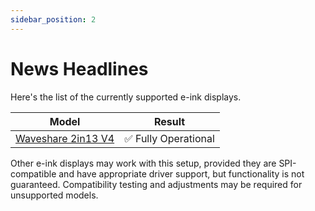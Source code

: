 ```yaml
---
sidebar_position: 2
---
```


# News Headlines

Here's the list of the currently supported e-ink displays.

| Model       | Result                                                                 |
|-------------|------------------------------------------------------------------------|
| [Waveshare 2in13 V4](https://www.waveshare.com/2.13inch-e-paper-hat.htm)    | ✅ Fully Operational                                                        |

Other e-ink displays may work with this setup, provided they are SPI-compatible and have appropriate driver support, but functionality is not guaranteed. Compatibility testing and adjustments may be required for unsupported models.